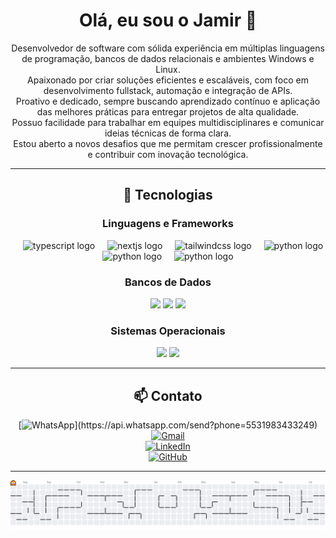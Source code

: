 <div align="center">

# Olá, eu sou o Jamir 🖖

Desenvolvedor de software com sólida experiência em múltiplas linguagens de programação, bancos de dados relacionais e ambientes Windows e Linux.  
Apaixonado por criar soluções eficientes e escaláveis, com foco em desenvolvimento fullstack, automação e integração de APIs.  
Proativo e dedicado, sempre buscando aprendizado contínuo e aplicação das melhores práticas para entregar projetos de alta qualidade.  
Possuo facilidade para trabalhar em equipes multidisciplinares e comunicar ideias técnicas de forma clara.  
Estou aberto a novos desafios que me permitam crescer profissionalmente e contribuir com inovação tecnológica.

---

## 🚀 Tecnologias

### Linguagens e Frameworks
<img width="12" />
<img src="https://skillicons.dev/icons?i=ts" height="60" alt="typescript logo"  />
<img width="12" />
<img src="https://skillicons.dev/icons?i=nextjs" height="60" alt="nextjs logo"  />
<img width="12" />
<img src="https://skillicons.dev/icons?i=tailwind" height="60" alt="tailwindcss logo"  />
<img width="12" />
<img src="https://skillicons.dev/icons?i=nodejs" height="60" alt="python logo"  />
<img width="12" />
<img src="https://skillicons.dev/icons?i=py" height="60" alt="python logo"  />
<img width="12" />
<img src="https://skillicons.dev/icons?i=java" height="60" alt="python logo"  />
<img width="12" />

### Bancos de Dados
<img src="https://img.shields.io/badge/MariaDB-01529E?style=for-the-badge&logo=mariadb&logoColor=white" />
<img src="https://img.shields.io/badge/MySQL-00000F?style=for-the-badge&logo=mysql&logoColor=white" />
<img src="https://img.shields.io/badge/Microsoft_SQL_Server-CC2927?style=for-the-badge&logo=microsoft-sql-server&logoColor=white" />

### Sistemas Operacionais
<img src="https://img.shields.io/badge/Windows-017AD7?style=for-the-badge&logo=windows&logoColor=white" />
<img src="https://img.shields.io/badge/Linux-E34F26?style=for-the-badge&logo=linux&logoColor=black" />

---

## 📫 Contato

[![WhatsApp](https://skillicons.dev/icons?i=whatsapp-3776AB?)](https://api.whatsapp.com/send?phone=5531983433249)  
[![Gmail](https://img.shields.io/badge/Gmail-D14836?style=for-the-badge&logo=gmail&logoColor=white)](mailto:jamirmelo7@gmail.com)  
[![LinkedIn](https://img.shields.io/badge/LinkedIn-0077B5?style=for-the-badge&logo=linkedin&logoColor=white)](https://www.linkedin.com/in/jamir-rodrigues/)  
[![GitHub](https://img.shields.io/badge/GitHub-100000?style=for-the-badge&logo=github&logoColor=white)](https://github.com/JamirSoares)

---

<picture>
  <source media="(prefers-color-scheme: dark)" srcset="https://raw.githubusercontent.com/JamirSoares/JamirSoares/output/pacman-contribution-graph-dark.svg">
  <source media="(prefers-color-scheme: light)" srcset="https://raw.githubusercontent.com/JamirSoares/JamirSoares/output/pacman-contribution-graph.svg">
  <img alt="pacman contribution graph" src="https://raw.githubusercontent.com/JamirSoares/JamirSoares/output/pacman-contribution-graph.svg">
</picture>
